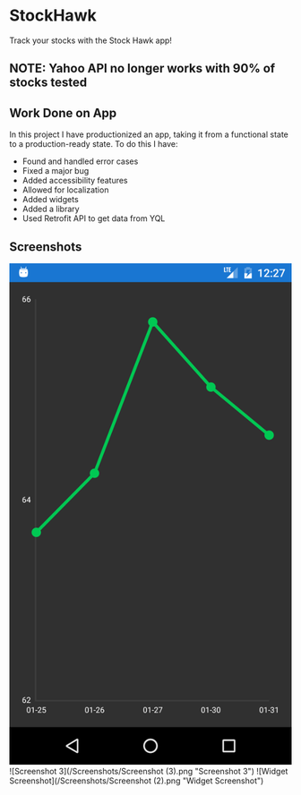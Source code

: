 # StockHawk
Track your stocks with the Stock Hawk app!

## NOTE: Yahoo API no longer works with 90% of stocks tested

## Work Done on App
 In this project I have productionized an app, taking it from a functional state to a production-ready state. To do this I have:
 
 * Found and handled error cases
 * Fixed a major bug
 * Added accessibility features
 * Allowed for localization
 * Added widgets
 * Added a library
 * Used Retrofit API to get data from YQL
 
## Screenshots
![Screenshot 1](https://github.com/tal32123/StockHawk/blob/master/Screenshots/Screenshot%20(1).png "Screenshot 1")
![Screenshot 3](/Screenshots/Screenshot (3).png "Screenshot 3")
![Widget Screenshot](/Screenshots/Screenshot (2).png "Widget Screenshot")
